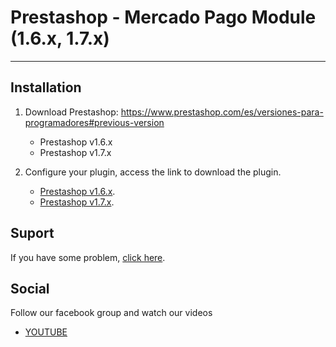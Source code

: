 # Prestashop - Mercado Pago Module (1.6.x, 1.7.x)
---

## Installation ##

1. Download Prestashop: https://www.prestashop.com/es/versiones-para-programadores#previous-version
    * Prestashop v1.6.x
    * Prestashop v1.7.x

2. Configure your plugin, access the link to download the plugin.
    * [Prestashop v1.6.x](https://github.com/mercadopago/cart-prestashop-6).
    * [Prestashop v1.7.x](https://github.com/mercadopago/cart-prestashop-7).
  
## Suport ##
If you have some problem, [click here](https://www.mercadopago.com.br/developers/suporte).

## Social ##

Follow our facebook group and watch our videos
<ul>
  <li><a href="https://www.youtube.com/playlist?list=PLl8LGzRu2_sXxChIJm1e0xY6dU3Dj_tNi" target="_blank">YOUTUBE</a></li>
</ul>
